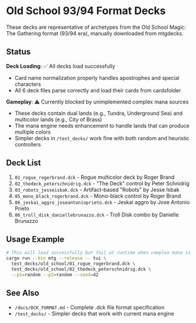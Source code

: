 # Old School 93/94 Format Decks

These decks are representative of archetypes from the Old School Magic: The Gathering format (93/94 era), manually downloaded from mtgdecks.

## Status

**Deck Loading**: ✅ All decks load successfully
- Card name normalization properly handles apostrophes and special characters
- All 6 deck files parse correctly and load their cards from cardsfolder

**Gameplay**: ⚠️ Currently blocked by unimplemented complex mana sources
- These decks contain dual lands (e.g., Tundra, Underground Sea) and multicolor lands (e.g., City of Brass)
- The mana engine needs enhancement to handle lands that can produce multiple colors
- Simpler decks in `/test_decks/` work fine with both random and heuristic controllers

## Deck List

1. `01_rogue_rogerbrand.dck` - Rogue multicolor deck by Roger Brand
2. `02_thedeck_peterschnidrig.dck` - "The Deck" control by Peter Schnidrig
3. `03_robots_jesseisbak.dck` - Artifact-based "Robots" by Jesse Isbak
4. `05_mono_black_rogerbrand.dck` - Mono-black control by Roger Brand
5. `06_jeskai_aggro_joseantonioprieto.dck` - Jeskai aggro by Jose Antonio Prieto
6. `06_troll_disk_daniellebrunazzo.dck` - Troll Disk combo by Danielle Brunazzo

## Usage Example

```bash
# This will load successfully but fail at runtime when complex mana is encountered:
cargo run --bin mtg --release -- tui \
  test_decks/old_school/01_rogue_rogerbrand.dck \
  test_decks/old_school/02_thedeck_peterschnidrig.dck \
  --p1=random --p2=random --seed=42
```

## See Also

- `/docs/DCK_FORMAT.md` - Complete .dck file format specification
- `/test_decks/` - Simpler decks that work with current mana engine
